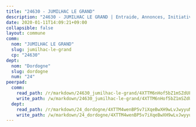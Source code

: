```yaml
---
title: "24630 - JUMILHAC LE GRAND"
description: "24630 - JUMILHAC LE GRAND | Entraide, Annonces, Initiatives"
date: 2020-01-11T14:09:21+09:00
collapsible: false
layout: commune
comm:
  nom: "JUMILHAC LE GRAND"
  slug: jumilhac-le-grand
  cp: "24630"
dept:
  nom: "Dordogne"
  slug: dordogne
  num: "24"
peerpad:
  comm:
    read_path: /r/markdown/24630_jumilhac-le-grand/4XTTM6nHof5bZ1mSZdUFAQjahuS6xpikK3capasnZKsbhkxos
    write_path: /w/markdown/24630_jumilhac-le-grand/4XTTM6nHof5bZ1mSZdUFAQjahuS6xpikK3capasnZKsbhkxos-K3TgUCYXR2NSFygUs3537aayU9CtuDGvh73Ckxmrgo4sfNUQZki5vUM6neSSayGHSfthq6qxZ7JWNBMzQ79HieFWW3SB4sEVeF7XfAQ49XaJAAPFMfZMyA63M5C6ZPidDnMTdppH
  dept:
    read_path: /r/markdown/24_dordogne/4XTTM4wenBP5v7iXqeBwXH9wLvJwyyuNKzLxRyGzSZXmCuzgg
    write_path: /w/markdown/24_dordogne/4XTTM4wenBP5v7iXqeBwXH9wLvJwyyuNKzLxRyGzSZXmCuzgg-K3TgUusQQUSAmJPXozCTSBeqjqksxkVWGVxtHwEFrs5RuocQr8weKG2oQg7MVeg2F9Hhv7ggtBiBU8D9pdXEPa9M67VU3BzgAG9BCtQw3VY3Xcxk2YSegk3iUXMkpicGxxJr7mWp
---
```


